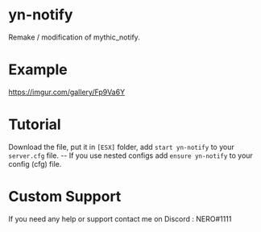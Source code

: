 # yn-notify
Remake / modification of mythic_notify.

# Example
https://imgur.com/gallery/Fp9Va6Y

# Tutorial
Download the file, put it in `[ESX]` folder,
add `start yn-notify` to your `server.cfg` file.
-- If you use nested configs add `ensure yn-notify` to your config (cfg) file.

# Custom Support
If you need any help or support contact me on Discord : NERO#1111
